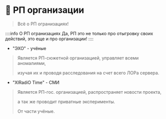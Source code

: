# 🎀 РП организации
> Всё о РП огранизациях!

::::info О РП огранизациях
Да, РП это не только про отыгровку своих действий, это еще и про организации!
::::

- "ЭХО" - учёные
> Является РП-сюжетной организацией, управляет всеми аномалиями,
> 
> изучая их и проводя расследования на счет всего ЛОРа сервера.

- "XlRadiO Time" - СМИ
> Является РП-гос. организацией, распространяет новости проекта,
> 
> а так же проводит приватные эксперименты.
> 
> От части учёные.
